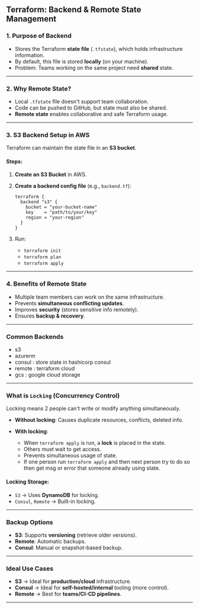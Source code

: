 ## Terraform: Backend & Remote State Management

### 1. Purpose of Backend

* Stores the Terraform **state file** (`.tfstate`), which holds infrastructure information.
* By default, this file is stored **locally** (on your machine).
* Problem: Teams working on the same project need **shared** state.

---

### 2. Why Remote State?

* Local `.tfstate` file doesn't support team collaboration.
* Code can be pushed to GitHub, but state must also be shared.
* **Remote state** enables collaborative and safe Terraform usage.

---

### 3. S3 Backend Setup in AWS

Terraform can maintain the state file in an **S3 bucket**.

#### Steps:

1. **Create an S3 Bucket** in AWS.
2. **Create a backend config file** (e.g., `backend.tf`):

   ```hcl
   terraform {
     backend "s3" {
       bucket = "your-bucket-name"
       key    = "path/to/your/key"
       region = "your-region"
     }
   }
   ```
3. Run:

   * `terraform init`
   * `terraform plan`
   * `terraform apply`

---

### 4. Benefits of Remote State

* Multiple team members can work on the same infrastructure.
* Prevents **simultaneous conflicting updates**.
* Improves **security** (stores sensitive info remotely).
* Ensures **backup & recovery**.

---

### Common Backends 

- s3
- azurerm
- consul :  store state in hashicorp consul
- remote :  terraform cloud
- gcs    :  google cloud storage

---

### What is `Locking` (Concurrency Control)

Locking means 2 people can't write or modify anything simultaneously.

* **Without locking**: Causes duplicate resources, conflicts, deleted info.
* **With locking**:

  * When `terraform apply` is run, a **lock** is placed in the state.
  * Others must wait to get access.
  * Prevents simultaneous usage of state.
  * If one person run `terraform apply` and then next person try to do so then get msg or error that someone already using state.

#### Locking Storage:

* `S3` → Uses **DynamoDB** for locking.
* `Consul`, `Remote` → Built-in locking.

---

### Backup Options

* **S3**: Supports **versioning** (retrieve older versions).
* **Remote**: Automatic backups.
* **Consul**: Manual or snapshot-based backup.

---

### Ideal Use Cases

* **S3** → Ideal for **production/cloud** infrastructure.
* **Consul** → Ideal for **self-hosted/internal** tooling (more control).
* **Remote** → Best for **teams/CI-CD pipelines**.

---

